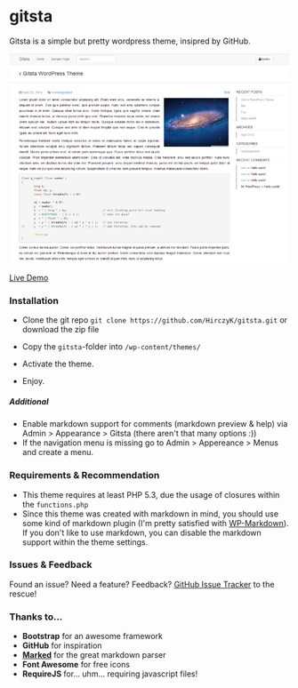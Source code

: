 gitsta
======
Gitsta is a simple but pretty wordpress theme, insipred by GitHub.

![screenshot](screenshot.png)

[Live Demo](http://www.doecode.net)

### Installation
- Clone the git repo `git clone https://github.com/HirczyK/gitsta.git` or download the zip file

- Copy the `gitsta`-folder into `/wp-content/themes/`

- Activate the theme.

- Enjoy.

##### Additional
- Enable markdown support for comments (markdown preview & help) via Admin > Appearance > Gitsta (there aren't that many options :))
- If the navigation menu is missing go to Admin > Appereance > Menus and create a menu.

### Requirements & Recommendation
* This theme requires at least PHP 5.3, due the usage of closures within the `functions.php`
* Since this theme was created with markdown in mind, you should use some kind of markdown plugin (I'm pretty satisfied with [WP-Markdown](https://wordpress.org/plugins/wp-markdown/)). If you don't like to use markdown, you can disable the markdown support within the theme settings.

### Issues & Feedback
Found an issue? Need a feature? Feedback? [GitHub Issue Tracker](https://github.com/HirczyK/gitsta/issues) to the rescue!

### Thanks to...
* __Bootstrap__ for an awesome framework
* __GitHub__ for inspiration
* __[Marked](https://github.com/chjj/marked)__ for the great markdown parser
* __Font Awesome__ for free icons
* __RequireJS__ for... uhm... requiring javascript files!
